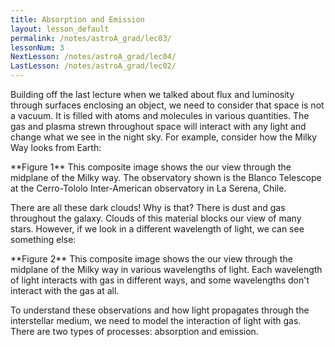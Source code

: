 ```yaml
---
title: Absorption and Emission
layout: lesson_default
permalink: /notes/astroA_grad/lec03/
lessonNum: 3
NextLesson: /notes/astroA_grad/lec04/
LastLesson: /notes/astroA_grad/lec02/
---
```


Building off the last lecture when we talked about flux and luminosity through surfaces enclosing an object, we need to consider that space is not a vacuum. It is filled with atoms and molecules in various quantities.  The gas and plasma strewn throughout space will interact with any light and change what we see in the night sky. For example, consider how the Milky Way looks from Earth:

<object data="/assets/milkyWayBlanco.jpeg" type="image/jpg" width="50%" >
</object>
**Figure 1** This composite image shows the our view through the midplane of the Milky way. The observatory shown is the Blanco Telescope at the Cerro-Tololo Inter-American observatory in La Serena, Chile.

There are all these dark clouds! Why is that? There is dust and gas throughout the galaxy. Clouds of this material blocks our view of many stars. However, if we look in a different wavelength of light, we can see something else:

<object data="/assets/milkyWayFreq.jpeg" type="image/jpg" width="100%" >
</object>
**Figure 2** This composite image shows the our view through the midplane of the Milky way in various wavelengths of light. Each wavelength of light interacts with gas in different ways, and some wavelengths don't interact with the gas at all.

To understand these observations and how light propagates through the interstellar medium, we need to model the interaction of light with gas. There are two types of processes: absorption and emission.
